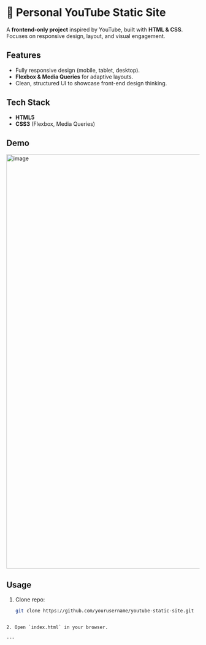 # 🎥 Personal YouTube Static Site

A **frontend-only project** inspired by YouTube, built with **HTML & CSS**.  
Focuses on responsive design, layout, and visual engagement.

## Features
- Fully responsive design (mobile, tablet, desktop).  
- **Flexbox & Media Queries** for adaptive layouts.  
- Clean, structured UI to showcase front-end design thinking.  

## Tech Stack
- **HTML5**  
- **CSS3** (Flexbox, Media Queries)  

## Demo
<img width="1920" height="1080" alt="image" src="https://github.com/user-attachments/assets/13e3ba8c-7127-4eca-8e36-6b0ac384703a" />

## Usage
1. Clone repo:  
   ```bash
   git clone https://github.com/yourusername/youtube-static-site.git
````

2. Open `index.html` in your browser.

---
